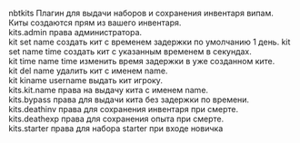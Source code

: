 nbtkits Плагин для выдачи наборов и сохранения инвентаря випам.                                                      
 Киты создаются прям из вашего инвентаря.                                                                            
 kits.admin права администратора.                                                                                    
 kit set name создать кит с временем задержки по умолчанию 1 день. 
 kit set name time создать кит с указанным временем в секундах.                                                      
 kit time name time изменить время задержки в уже созданном ките.                                                    
 kit del name удалить кит с именем name.                                                                             
 kit kiname username выдать кит игроку.                                                                              
 kits.kit.name права на выдачу кита с именем name.                                                                   
 kits.bypass права для выдачи кита без задержки по времени.                                                          
 kits.deathinv права для сохранения инвентаря при смерте.                                                            
 kits.deathexp права для сохранения опыта при смерте.                                                                
 kits.starter права для набора starter при входе новичка                                                             
